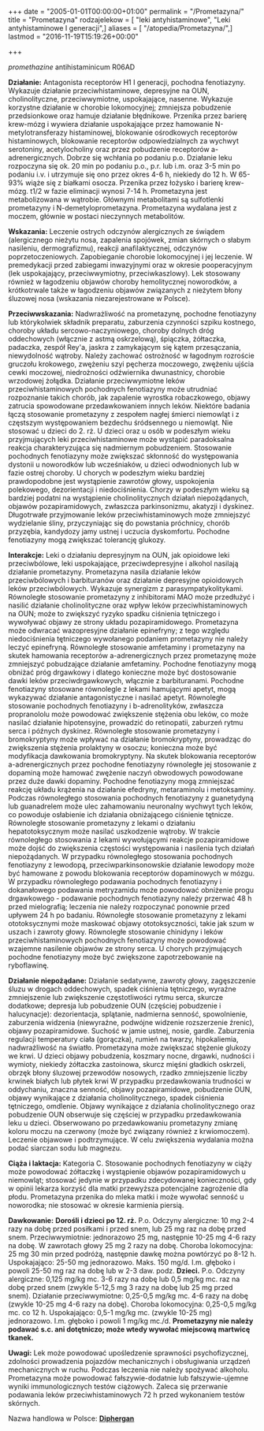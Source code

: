 +++
date = "2005-01-01T00:00:00+01:00"
permalink = "/Prometazyna/"
title = "Prometazyna"
rodzajelekow = [ "leki antyhistaminowe", "Leki antyhistaminowe I generacji",]
aliases = [ "/atopedia/Prometazyna/",]
lastmod = "2016-11-19T15:19:26+00:00"

+++

*promethazine*
antihistaminicum
R06AD

**Działanie:**
 Antagonista receptorów H1 I generacji, pochodna fenotiazyny. Wykazuje działanie przeciwhistaminowe, depresyjne na OUN, cholinolityczne, przeciwwymiotne, uspokajające, nasenne. Wykazuje korzystne działanie w chorobie lokomocyjnej; zmniejsza pobudzenie przedsionkowe oraz hamuje działanie błędnikowe. Przenika przez barierę krew-mózg i wywiera działanie uspokajające przez hamowanie N-metylotransferazy histaminowej, blokowanie ośrodkowych receptorów histaminowych, blokowanie receptorów odpowiedzialnych za wychwyt serotoniny, acetylocholiny oraz przez pobudzenie receptorów a-adrenergicznych. Dobrze się wchłania po podaniu p.o. Działanie leku rozpoczyna się ok. 20 min po podaniu p.o., p.r. lub i.m. oraz 3-5 min po podaniu i.v. i utrzymuje się ono przez okres 4-6 h, niekiedy do 12 h. W 65-93% wiąże się z białkami osocza. Przenika przez łożysko i barierę krew-mózg. t1/2 w fazie eliminacji wynosi 7-14 h. Prometazyna jest metabolizowana w wątrobie. Głównymi metabolitami są sulfotlenki prometazyny i N-demetyloprometazyna. Prometazyna wydalana jest z moczem, głównie w postaci nieczynnych metabolitów.

**Wskazania:**
 Leczenie ostrych odczynów alergicznych ze świądem (alergicznego nieżytu nosa, zapalenia spojówek, zmian skórnych o słabym nasileniu, dermografizmu), reakcji anafilaktycznej, odczynów poprzetoczeniowych. Zapobieganie chorobie lokomocyjnej i jej leczenie. W premedykacji przed zabiegami inwazyjnymi oraz w okresie pooperacyjnym (lek uspokajający, przeciwwymiotny, przeciwkaszlowy). Lek stosowany również w łagodzeniu objawów choroby hemolitycznej noworodków, a krótkotrwale także w łagodzeniu objawów związanych z nieżytem błony śluzowej nosa (wskazania niezarejestrowane w Polsce).

**Przeciwwskazania:**
 Nadwrażliwość na prometazynę, pochodne fenotiazyny lub którykolwiek składnik preparatu, zaburzenia czynności szpiku kostnego, choroby układu sercowo-naczyniowego, choroby dolnych dróg oddechowych (włącznie z astmą oskrzelową), śpiączka, żółtaczka, padaczka, zespół Rey'a, jaskra z zamykającym się kątem przesączania, niewydolność wątroby. Należy zachować ostrożność w łagodnym rozroście gruczołu krokowego, zwężeniu szyi pęcherza moczowego, zwężeniu ujścia cewki moczowej, niedrożności odźwiernika dwunastnicy, chorobie wrzodowej żołądka. Działanie przeciwwymiotne leków przeciwhistaminowych pochodnych fenotiazyny może utrudniać rozpoznanie takich chorób, jak zapalenie wyrostka robaczkowego, objawy zatrucia spowodowane przedawkowaniem innych leków. Niektóre badania łączą stosowanie prometazyny z zespołem nagłej śmierci niemowląt i z częstszym występowaniem bezdechu śródsennego u niemowląt. Nie stosować u dzieci do 2. rż. U dzieci oraz u osób w podeszłym wieku przyjmujących leki przeciwhistaminowe może wystąpić paradoksalna reakcja charakteryzująca się nadmiernym pobudzeniem. Stosowanie pochodnych fenotiazyny może zwiększać skłonność do występowania dystonii u noworodków lub wcześniaków, u dzieci odwodnionych lub w fazie ostrej choroby. U chorych w podeszłym wieku bardziej prawdopodobne jest wystąpienie zawrotów głowy, uspokojenia polekowego, dezorientacji i niedociśnienia. Chorzy w podeszłym wieku są bardziej podatni na wystąpienie cholinolitycznych działań niepożądanych, objawów pozapiramidowych, zwłaszcza parkinsonizmu, akatyzji i dyskinez. Długotrwałe przyjmowanie leków przeciwhistaminowych może zmniejszyć wydzielanie śliny, przyczyniając się do powstania próchnicy, chorób przyzębia, kandydozy jamy ustnej i uczucia dyskomfortu. Pochodne fenotiazyny mogą zwiększać tolerancję glukozy.

**Interakcje:**
 Leki o działaniu depresyjnym na OUN, jak opioidowe leki przeciwbólowe, leki uspokajające, przeciwdepresyjne i alkohol nasilają działanie prometazyny. Prometazyna nasila działanie leków przeciwbólowych i barbituranów oraz działanie depresyjne opioidowych leków przeciwbólowych. Wykazuje synergizm z parasympatykolitykami. Równoległe stosowanie prometazyny z inhibitorami MAO może przedłużyć i nasilić działanie cholinolityczne oraz wpływ leków przeciwhistaminowych na OUN; może to zwiększyć ryzyko spadku ciśnienia tętniczego i wywoływać objawy ze strony układu pozapiramidowego. Prometazyna może odwracać wazopresyjne działanie epinefryny; z tego względu niedociśnienia tętniczego wywołanego podaniem prometazyny nie należy leczyć epinefryną. Równoległe stosowanie amfetaminy i prometazyny na skutek hamowania receptorów a-adrenergicznych przez prometazynę może zmniejszyć pobudzające działanie amfetaminy. Pochodne fenotiazyny mogą obniżać próg drgawkowy i dlatego konieczne może być dostosowanie dawki leków przeciwdrgawkowych, włącznie z barbituranami. Pochodne fenotiazyny stosowane równolegle z lekami hamującymi apetyt, mogą wykazywać działanie antagonistyczne i nasilać apetyt. Równoległe stosowanie pochodnych fenotiazyny i b-adrenolityków, zwłaszcza propranololu może powodować zwiększenie stężenia obu leków, co może nasilać działanie hipotensyjne, prowadzić do retinopatii, zaburzeń rytmu serca i późnych dyskinez. Równoległe stosowanie prometazyny i bromokryptyny może wpływać na działanie bromokryptyny, prowadząc do zwiększenia stężenia prolaktyny w osoczu; konieczna może być modyfikacja dawkowania bromokryptyny. Na skutek blokowania receptorów a-adrenergicznych przez pochodne fenotiazyny równoległe jej stosowanie z dopaminą może hamować zwężenie naczyń obwodowych powodowane przez duże dawki dopaminy. Pochodne fenotiazyny mogą zmniejszać reakcję układu krążenia na działanie efedryny, metaraminolu i metoksaminy. Podczas równoległego stosowania pochodnych fenotiazyny z guanetydyną lub guanadrelem może ulec zahamowaniu neuronalny wychwyt tych leków, co powoduje osłabienie ich działania obniżającego ciśnienie tętnicze. Równoległe stosowanie prometazyny z lekami o działaniu hepatotoksycznym może nasilać uszkodzenie wątroby. W trakcie równoległego stosowania z lekami wywołującymi reakcje pozapiramidowe może dojść do zwiększenia częstości występowania i nasilenia tych działań niepożądanych. W przypadku równoległego stosowania pochodnych fenotiazyny z lewodopą, przeciwparkinsonowskie działanie lewodopy może być hamowane z powodu blokowania receptorów dopaminowych w mózgu. W przypadku równoległego podawania pochodnych fenotiazyny i dokanałowego podawania metryzamidu może powodować obniżenie progu drgawkowego - podawanie pochodnych fenotiazyny należy przerwać 48 h przed mielografią; leczenia nie należy rozpoczynać ponownie przed upływem 24 h po badaniu. Równoległe stosowanie prometazyny z lekami ototoksycznymi może maskować objawy ototoksyczności, takie jak szum w uszach i zawroty głowy. Równoległe stosowanie chinidyny i leków przeciwhistaminowych pochodnych fenotiazyny może powodować wzajemne nasilenie objawów ze strony serca. U chorych przyjmujących pochodne fenotiazyny może być zwiększone zapotrzebowanie na ryboflawinę.

**Działanie niepożądane:**
 Działanie sedatywne, zawroty głowy, zagęszczenie śluzu w drogach oddechowych, spadek ciśnienia tętniczego, wyraźne zmniejszenie lub zwiększenie częstotliwości rytmu serca, skurcze dodatkowe; depresja lub pobudzenie OUN (częściej pobudzenie i halucynacje): dezorientacja, splątanie, nadmierna senność, spowolnienie, zaburzenia widzenia (niewyraźne, podwójne widzenie rozszerzenie źrenic), objawy pozapiramidowe. Suchość w jamie ustnej, nosie, gardle. Zaburzenia regulacji temperatury ciała (gorączka), rumień na twarzy, hipokaliemia, nadwrażliwość na światło. Prometazyna może zwiększać stężenie glukozy we krwi. U dzieci objawy pobudzenia, koszmary nocne, drgawki, nudności i wymioty, niekiedy żółtaczka zastoinowa, skurcz mięśni gładkich oskrzeli, obrzęk błony śluzowej przewodów nosowych, rzadko zmniejszenie liczby krwinek białych lub płytek krwi W przypadku przedawkowania trudności w oddychaniu, znaczna senność, objawy pozapiramidowe, pobudzenie OUN, objawy wynikające z działania cholinolitycznego, spadek ciśnienia tętniczego, omdlenie. Objawy wynikające z działania cholinolitycznego oraz pobudzenie OUN obserwuje się częściej w przypadku przedawkowania leku u dzieci. Obserwowano po przedawkowaniu prometazyny zmianę koloru moczu na czerwony (może być związany również z krwiomoczem). Leczenie objawowe i podtrzymujące. W celu zwiększenia wydalania można podać siarczan sodu lub magnezu.

**Ciąża i laktacja:**
 Kategoria C. Stosowanie pochodnych fenotiazyny w ciąży może powodować żółtaczkę i wystąpienie objawów pozapiramidowych u niemowląt; stosować jedynie w przypadku zdecydowanej konieczności, gdy w opinii lekarza korzyść dla matki przewyższa potencjalne zagrożenie dla płodu. Prometazyna przenika do mleka matki i może wywołać senność u noworodka; nie stosować w okresie karmienia piersią.

**Dawkowanie:**
**Dorośli i dzieci po 12. rż.** P.o.
Odczyny alergiczne: 10 mg 2-4 razy na dobę przed posiłkami i przed snem, lub 25 mg raz na dobę przed snem.
Przeciwwymiotnie: jednorazowo 25 mg, następnie 10-25 mg 4-6 razy na dobę.
W zawrotach głowy 25 mg 2 razy na dobę.
Choroba lokomocyjna: 25 mg 30 min przed podróżą, następnie dawkę można powtórzyć po 8-12 h.
Uspokajająco: 25-50 mg jednorazowo. Maks. 150 mg/d. I.m. głęboko i powoli 25-50 mg raz na dobę lub w 2-3 daw. podz.
**Dzieci.**
P.o. Odczyny alergiczne: 0,125 mg/kg mc. 3-6 razy na dobę lub 0,5 mg/kg mc. raz na dobę przed snem (zwykle 5-12,5 mg 3 razy na dobę lub 25 mg przed snem).
Działanie przeciwwymiotne: 0,25-0,5 mg/kg mc. 4-6 razy na dobę (zwykle 10-25 mg 4-6 razy na dobę).
Choroba lokomocyjna: 0,25-0,5 mg/kg mc. co 12 h.
Uspokajająco: 0,5-1 mg/kg mc. (zwykle 10-25 mg) jednorazowo.
I.m. głęboko i powoli 1 mg/kg mc./d.
**Prometazyny nie należy podawać s.c. ani dotętniczo; może wtedy wywołać miejscową martwicę tkanek.**

**Uwagi:**
 Lek może powodować upośledzenie sprawności psychofizycznej, zdolności prowadzenia pojazdów mechanicznych i obsługiwania urządzeń mechanicznych w ruchu. Podczas leczenia nie należy spożywać alkoholu. Prometazyna może powodować fałszywie-dodatnie lub fałszywie-ujemne wyniki immunologicznych testów ciążowych. Zaleca się przerwanie podawania leków przeciwhistaminowych 72 h przed wykonaniem testów skórnych.

Nazwa handlowa w Polsce: **[Diphergan](/atopedia/Diphergan)**
